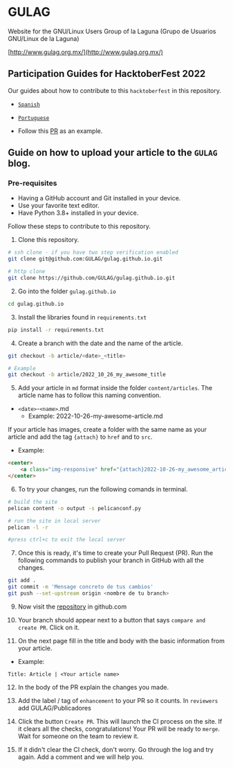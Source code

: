 # GULAG

Website for the GNU/Linux Users Group of la Laguna (Grupo de Usuarios GNU/Linux de la Laguna)

[http://www.gulag.org.mx/](http://www.gulag.org.mx/)

## Participation Guides for HacktoberFest 2022

Our guides about how to contribute to this `hacktoberfest` in this repository.

- [`Spanish`](https://github.com/GULAG/gulag.github.io/blob/pelican/CONTRIBUTING_es_MX.md)

- [`Portuguese`](https://github.com/GULAG/gulag.github.io/blob/pelican/CONTRIBUTING_pr_BR.md)

- Follow this [PR](https://github.com/GULAG/gulag.github.io/pull/44) as an example.

## Guide on how to upload your article to the `GULAG` blog.

### Pre-requisites

- Having a GitHub account and Git installed in your device.
- Use your favorite text editor.
- Have Python 3.8+ installed in your device.

Follow these steps to contribute to this repository.

1. Clone this repository.

```bash
# ssh clone - if you have two step verification enabled
git clone git@github.com:GULAG/gulag.github.io.git

# http clone
git clone https://github.com/GULAG/gulag.github.io.git
```

2. Go into the folder `gulag.github.io`

```bash
cd gulag.github.io
```

3. Install the libraries found in `requirements.txt`

```bash
pip install -r requirements.txt
```

4. Create a branch with the date and the name of the article.

```bash
git checkout -b article/<date>_<title>

# Example
git checkout -b article/2022_10_26_my_awesome_title
```

5. Add your article in `md` format inside the folder `content/articles`. The article name has to follow this naming convention.

- `<date>`-`<name>`.md
    - Example: 2022-10-26-my-awesome-article.md


If your article has images, create a folder with the same name as your article and add the tag `{attach}` to `href` and to `src`.

- Example:

```html
<center>
    <a class="img-responsive" href="{attach}2022-10-26-my_awesome_article/chat.png"><img class="img-responsive" style="width:60%;height:auto;margin-right:12px;" src="{attach}2022-10-26-my_awesome_article/chat.png" alt="Image description" width="325" height="250"></a>
</center>
```

6. To try your changes, run the following comands in terminal.

```bash
# build the site
pelican content -o output -s pelicanconf.py

# run the site in local server
pelican -l -r

#press ctrl+c to exit the local server
```

7. Once this is ready, it's time to create your Pull Request (PR). Run the following commands to publish your branch in GitHub with all the changes.

```bash
git add .
git commit -m 'Mensage concreto de tus cambios'
git push --set-upstream origin <nombre de tu branch>
```

9. Now visit the [repository](https://github.com/GULAG/gulag.github.io) in github.com

10. Your branch should appear next to a button that says `compare and create PR`. Click on it.

11. On the next page fill in the title and body with the basic information from your article.

- Example:

```
Title: Article | <Your article name>
```

12. In the body of the PR explain the changes you made.

13. Add the label / tag of `enhancement` to your PR so it counts. In `reviewers` add GULAG/Publicadores

14. Click the button `Create PR`. This will launch the CI process on the site. If it clears all the checks, congratulations! Your PR will be ready to `merge`. Wait for someone on the team to review it.

15. If it didn't clear the CI check, don't worry. Go through the log and try again. Add a comment and we will help you.

